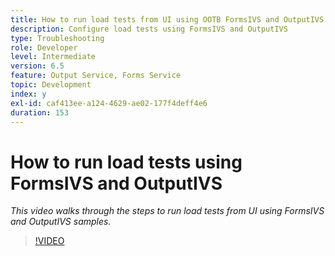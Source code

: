 ```yaml
---
title: How to run load tests from UI using OOTB FormsIVS and OutputIVS samples
description: Configure load tests using FormsIVS and OutputIVS
type: Troubleshooting
role: Developer
level: Intermediate
version: 6.5
feature: Output Service, Forms Service
topic: Development
index: y
exl-id: caf413ee-a124-4629-ae02-177f4deff4e6
duration: 153
---
```

# How to run load tests using  FormsIVS and OutputIVS

*This video walks through the steps to run load tests from UI using FormsIVS and OutputIVS samples.*

>[!VIDEO](https://video.tv.adobe.com/v/335507?quality=12&learn=on)
